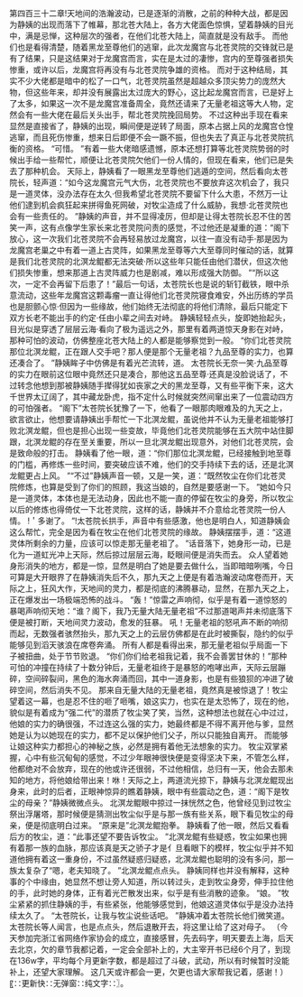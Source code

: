 第四百三十二章!天地间的浩瀚波动，已是逐渐的消散，之前的种种大战，都是因为静姨的出现而落下了帷幕，那北苍大陆上，各方大佬面色惊惧，望着静姨的目光中，满是忌惮，这种层次的强者，在他们北苍大陆上，简直就是没有敌手。
而他们也是看得清楚，随着黑龙至尊他们的逃窜，此次龙魔宫与北苍灵院的交锋就已是有了结果，只是这结果对于龙魔宫而言，实在是太过的凄惨，宫内的至尊强者损失惨重，或许以后，龙魔宫将再没有与北苍灵院争雄的资格。
而对于这种结局，其实不少大佬都是暗中的松了一口气，北苍灵院虽然是超越众多顶尖势力的庞然大物，但这些年来，却并没有展露出太过庞大的野心，这比起龙魔宫而言，已是好上了太多，如果这一次不是龙魔宫准备周全，竟然还请来了无量老祖这等大人物，定然会有一些大佬在最后关头出手，帮北苍灵院挽回局势。
不过这种出手现在看来显然是直接省了，静姨的出现，瞬间便是逆转了局面，原本占据上风的龙魔宫仓惶逃窜，而且死伤惨重，想来日后即便不会一蹶不振，但也失去了真正与北苍灵院抗衡的资格。
“可惜。
”有着一些大佬暗感遗憾，原本还想打算等北苍灵院势弱的时候出手给一些帮忙，顺便让北苍灵院欠他们一份人情的，但现在看来，他们已是失去了那种机会。
天际上，静姨看了一眼黑龙至尊他们逃遁的空间，然后看向太苍院长，轻声道：“如今这龙魔宫元气大伤，北苍灵院也不要放弃这次机会了，我只是一道灵体，没办法存在太久·但我希望北苍灵院不要留下什么大患，不然万一让他们逮到机会疯狂起来拼得鱼死网破，对牧尘造成了什么威胁，我想·北苍灵院也会有一些责任的。
”静姨的声音，并不显得凌厉，但却是让得太苍院长忍不住的苦笑一声，这有点像学生家长来北苍灵院问责的感觉，不过他还是凝重的道：“阁下放心，这一次我们北苍灵院不会再轻易放过龙魔宫，以往一直没有动手·那是因为龙魔宫老巢之中有着一道上古灵阵，如果黑龙至尊等六大至尊同时催动的话，就算是我们北苍灵院的北溟龙鲲都无法突破·所以这些年只能任由他们潜伏，但这次他们损失惨重，想来那道上古灵阵威力也是剧减，难以形成强大防御。
”“所以这次，一定不会再留下后患了！”最后一句话，太苍院长也是说的斩钉截铁，眼中杀意流动，这些年龙魔宫这颗毒瘤一直让得他们北苍灵院寝食难安，外出历练的学员也是胆颤心惊·但因为一些缘故，他们始终无法彻底的将他们清除，最后只能定下双方长老不能出手的约定·任由小辈之间去对峙。
静姨轻轻点头，旋即她抬起头，目光似是穿透了层层云海·看向了极为遥远之外，那里有着两道惊天身影在对峙，那种可怕的波动，仿佛整座北苍大陆上的人都是能够察觉到一般。
“你们北苍灵院那位北溟龙鲲，正在跟人交手吧？那人便是那个无量老祖？九品至尊的实力，也算还凑合了。
”静姨眸子中仿佛是有着光芒流转，道。
太苍院长无奈一笑·九品至尊的实力在眼前这位眼中竟然还只是凑合，那他这五品至尊·还真是没脸说话了，不过转念他想到那被静姨随手撵得犹如丧家之犬的黑龙至尊，又有些平衡下来，这大千世界太辽阔了，其中藏龙卧虎，指不定什么时候就突然间窜出来了一位震动四方的可怕强者。
“阁下”太苍院长犹豫了一下，他看了一眼那肉眼难及的九天之上，欲言欲止，他想要请静姨出手帮忙一下北溟龙鲲，虽说他并不认为无量老祖能够打败北溟龙鲲，但也是担心出现一些变故，毕竟他们北苍灵院能够在五大院中站住脚跟，北溟龙鲲的存在至关重要，所以一旦北溟龙鲲出现意外，对他们北苍灵院，会是致命般的打击。
静姨看了他一眼，道：“你们那位北溟龙鲲，已经接触到地至尊的门槛，再修炼一些时间，要突破应该不难，他们的交手持续下去的话，还是北溟龙鲲更占上风。
”“不过”静姨声音一顿，又是一笑，道：“既然牧尘在你们北苍灵院修炼，也算是受到了你们的照顾，我这当娘的，自然是要感谢一下。
”她如今只是一道灵体，本体也是无法动身，因此也不能一直的停留在牧尘的身旁，所以牧尘以后的修炼也得倚仗一下北苍灵院，这样的话，静姨并不介意给北苍灵院一份人情。
!＇多谢了。
”!太苍院长拱手，声音中有些感激，他也是明白人，知道静姨会这么帮忙，完全是因为看在牧尘在他们北苍灵院的缘故。
静姨摆摆手，道：“这道灵体所剩余的力量，应该可以惊走那无量老祖了。
”话音落下，她身形一动，已是化为一道虹光冲上天际，然后掠过层层云海，眨眼间便是消失而去。
众人望着她身形消失的地方，都是一惊，显然是明白了她是要去做什么，当即暗暗咧嘴，今日可算是大开眼界了在静姨消失后不久，那九天之上便是有着浩瀚波动席卷而开，天际之上，狂风大作，天地间的灵力，都是彻底的沸腾暴动，显然，在那九天之上，正在爆发出一场极端恐怖的战斗。
“轰！”惊雷之声响彻，似乎是有着一道惊怒的暴喝声响彻天地：“谁？阁下，我乃无量大陆无量老祖”不过那道喝声并未彻底落下便是被打断，天地间灵力波动，愈发的狂暴。
吼！无量老祖的怒吼声不断的响彻而起，无数强者骇然抬头，那九天之上的云层仿佛都是在此时被撕裂，隐约的似乎能够见到滔天骇浪在席卷奔涌。
所有人都是看得出来，那无量老祖似乎局面一下子被扭曲，处于节节败退。
“你们你们给老祖我记着，我不会善罢甘休的！”那种可怕的冲撞在持续了十数分钟后，无量老祖终于是暴怒的咆哮出声，天际云层蹦碎，空间碎裂间，黑色的海水奔涌而回，其中一道身影，也是有些狼狈的冲进了破碎空间，然后消失不见。
那来自无量大陆的无量老祖，竟然真是被惊退了！牧尘望着这一幕，也是忍不住的咂了咂嘴，娘这实力，也实在是太恐怖了，现在的他，貌似是有着成为“强二代”的潜质了牧尘笑了笑，当然，这种想法也就在心中过过，他娘的实力的确很强，不过连这么强的实力，她最终都是不得不离开他与爹，显然她是认为以她现在的实力，都不足以保护他们父子，所以只能独自离开。
而能够让娘这种实力都担心的神秘之族，必然是拥有着他无法想象的实力。
牧尘双掌紧握，心中有些沉甸甸的感觉，不过少年眼神很快便是变得坚决下来，不管怎么样，他都绝对不会放弃，现在的他或许还很弱，不过他相信，总归有一天，他会去那未知的地方，将他娘给带出来！咻！天际之上，两道流光掠下，静姨与北溟龙鲲现出身来，此时的后者，正眼神惊异的瞧着静姨，眼中有些震动之色，道：“阁下是牧尘的母亲？”静姨微微点头。
北溟龙鲲眼中掠过一抹恍然之色，他曾经见到过牧尘祭出浮屠塔，那时候便是猜测出牧尘似乎是与那一族有些关系，眼下看见牧尘的母亲，便是彻底明白过来。
“原来是”北溟龙鲲抱拳。
静姨看了他一眼，然后又看看后方的牧尘，道：“此事还望不要告诉牧尘。
”北溟龙鲲有些疑惑，牧尘如果也拥有着那一族的血脉，那应该真是天之骄子才是亻旦看眼下的模样，牧尘似乎并不知道他拥有着这一重身份，不过虽然疑惑归疑惑，北溟龙鲲也聪明的没有多问，那一族太复杂了“嗯，老夫知晓了。
”北溟龙鲲点点头。
静姨同样也并没有解释，这种事的个中缘由，她显然不想让旁人知道，所以转过头，走到牧尘身旁，伸手拉住他的手，此时她的身体，正有着光芒散发出来，似乎是有些消散的迹象。
“娘。
”牧尘紧紧的抓住静姨的手，有些紧张，他能够感觉到，他娘这道灵体似乎是没办法持续太久了。
“太苍院长，让我与牧尘说些话吧。
”静姨冲着太苍院长他们微笑道。
太苍院长等人闻言，也是点点头，然后退散开去，将这里让给了这对母子。
（今天参加完浙江省网络作家协会的成立，直接感冒，先去码字，明天要去上海，后天去北京，欠的章节我都记着，一定会全部补上的，大主宰开书已经6个月了，到现在136w字，平均每个月更新字数，都是超过了斗破，武动，所以有时候暂时没能补上，还望大家理解。
这几天或许都会一更，欠更也请大家帮我记着，感谢！）〖∷更新快∷无弹窗∷纯文字∷〗。
